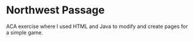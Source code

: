
# Northwest Passage

ACA exercise where I used HTML and Java to modify and create pages for a simple game.



